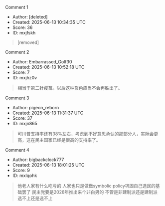 Comment 1

- Author: [deleted]
- Created: 2025-06-13 10:34:35 UTC
- Score: 36
- ID: mxjfskh

> [removed]

Comment 2

- Author: Embarrassed_Golf30
- Created: 2025-06-13 10:52:18 UTC
- Score: 7
- ID: mxjhz0v

> 相当于第二针疫苗。以后这种货色应当不会再胜出了。

Comment 3

- Author: pigeon_reborn
- Created: 2025-06-13 11:31:37 UTC
- Score: 37
- ID: mxjn865

> 可川普支持率还有38%左右，考虑到不好意思承认的那部分人，实际会更高，这在民主国家已经是很高的支持率了。

Comment 4

- Author: bigbackclock777
- Created: 2025-06-13 18:01:25 UTC
- Score: 9
- ID: mxlqohk

> 他老人家有什么吃亏的 人家也只是做做symbolic policy巩固自己选民的基础罢了 民主党要是2028年推出来个非白男的 不管是非建制派还是建制派 选不上还是选不上
